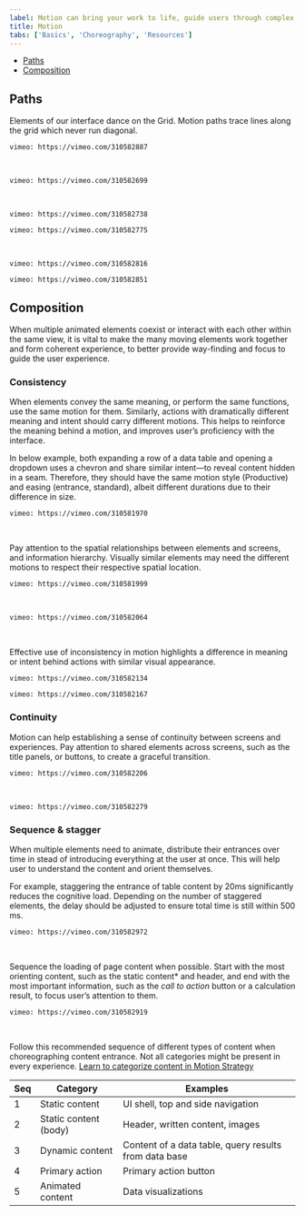 ```yaml
---
label: Motion can bring your work to life, guide users through complex experiences, and help move forward—from here to there, now to next, start to finish—and make progress.
title: Motion
tabs: ['Basics', 'Choreography', 'Resources']
---
```


<anchor-links>
<ul>
    <li><a data-scroll href="#paths">Paths</a></li>
    <li><a data-scroll href="#composition">Composition</a></li>
</ul>
</anchor-links>

## Paths

Elements of our interface dance on the Grid. Motion paths trace lines along the grid which never run diagonal.


<grid-wrapper col_lg="12" flex="true">
<do-dont-example correct="true" full_width="true" label="When expanding or moving elements across the screen, stagger the timing of horizontal and vertical animations to create a path with a rounded corner.">

`vimeo: https://vimeo.com/310582887`

</do-dont-example>
</grid-wrapper>

<br />

<grid-wrapper col_lg="12" flex="true">
<do-dont-example correct="false" full_width="true" label="Not staggering horizontal and vertical animations create a straight diagonal path. It breaks the grid and is harsh to the eye.">

`vimeo: https://vimeo.com/310582699`

</do-dont-example>
</grid-wrapper>

<br />

<grid-wrapper col_lg="8" flex="true">
<do-dont-example correct=true label="When removing an item from the grid, thumbnails on the edge existing and re-entering container create a smooth transition.">

`vimeo: https://vimeo.com/310582738`

</do-dont-example>
<do-dont-example correct="false" label="Thumbnails moving on diagonal paths feels sporadic and harsh.">

`vimeo: https://vimeo.com/310582775`

</do-dont-example>
</grid-wrapper>

<br />

<grid-wrapper col_lg="8" flex="true">
<do-dont-example correct="true" label="When sorting or shuffling items on the grid, always using rounded corner paths to visually organize the movements.">

`vimeo: https://vimeo.com/310582816`

</do-dont-example>
<do-dont-example correct="false" label="Criss cross sorting appears disorganized. Avoid this motion path.">

`vimeo: https://vimeo.com/310582851`

</do-dont-example>
</grid-wrapper>

## Composition

When multiple animated elements coexist or interact with each other within the same view, it is vital to make the many moving elements work together and form coherent experience, to better provide way-finding and focus to guide the user experience.

### Consistency

When elements convey the same meaning, or perform the same functions, use the same motion for them. Similarly, actions with dramatically different meaning and intent should carry different motions. This helps to reinforce the meaning behind a motion, and improves user’s proficiency with the interface.

In below example, both expanding a row of a data table and opening a dropdown uses a chevron and share similar intent—to reveal content hidden in a seam. Therefore, they should have the same motion style (Productive) and easing (entrance, standard), albeit different durations due to their difference in size.

<grid-wrapper col_lg="12" flex="true">
<do-dont-example correct="true" full_width="true" label="Comparing data table expansion and dropdown">

`vimeo: https://vimeo.com/310581970`

</do-dont-example>
</grid-wrapper>

<br />

Pay attention to the spatial relationships between elements and screens, and information hierarchy. Visually similar elements may need the different motions to respect their respective spatial location.

<grid-wrapper col_lg="12" flex="true">
<do-dont-example correct="true" full_width="true" label="When the new content panel is on a higher layer, motion is “sliding”, moving content within with the panel.  Also always dim the content below when new layer is introduced above.">

`vimeo: https://vimeo.com/310581999`

</do-dont-example>
</grid-wrapper>

<br />

<grid-wrapper col_lg="12" flex="true">
<do-dont-example correct="true" full_width="true" label="When the new content panel is on the same layer, motion is “pushing”, revealing content within with a mask.">

`vimeo: https://vimeo.com/310582064`

</do-dont-example>
</grid-wrapper>

<br />

Effective use of inconsistency in motion highlights a difference in meaning or intent behind actions with similar visual appearance.

<grid-wrapper col_lg="8" flex="true">
<do-dont-example correct=true label="Use motion to reinforce meaning. Affirmative action here triggers a different exit motion for the modal than negation.">

`vimeo: https://vimeo.com/310582134`

</do-dont-example>
<do-dont-example correct="false" label="">

`vimeo: https://vimeo.com/310582167`

</do-dont-example>
</grid-wrapper>

### Continuity

Motion can help establishing a sense of continuity between screens and experiences. Pay attention to shared elements across screens, such as the title panels, or buttons, to create a graceful transition.

<grid-wrapper col_lg="12" flex="true">
<do-dont-example correct="true" full_width="true" label="Shared elements can effectively guide users through a multi-layered information architecture.">

`vimeo: https://vimeo.com/310582206`

</do-dont-example>
</grid-wrapper>

<br />

<grid-wrapper col_lg="8" flex="true">
<do-dont-example correct="false" label="Continuous elements are for guidance and should not distract. Always finish a sequence with the important content on page.">

`vimeo: https://vimeo.com/310582279`

</do-dont-example>
</grid-wrapper>

### Sequence & stagger

When multiple elements need to animate, distribute their entrances over time in stead of introducing everything at the user at once. This will help user to understand the content and orient themselves.

For example, staggering the entrance of table content by 20ms significantly reduces the cognitive load. Depending on the number of staggered elements, the delay should be adjusted to ensure total time is still within 500 ms.

<grid-wrapper col_lg="12" flex="true">
<do-dont-example correct="true" full_width="true" label="Table with rows loading in at staggered timing.">

`vimeo: https://vimeo.com/310582972`

</do-dont-example>
</grid-wrapper>

<br />

Sequence the loading of page content when possible. Start with the most orienting content, such as the static content* and header, and end with the most important information, such as the _call to action_ button or a calculation result, to focus user’s attention to them.

<grid-wrapper col_lg="12" flex="true">
<do-dont-example correct="true" full_width="true" label="Sequencing of this interface prioritizes the primary button, and reserves data visualization for later when users begin to scroll, indicating intention to dive deeper.">

`vimeo: https://vimeo.com/310582919`

</do-dont-example>
</grid-wrapper>

<br />

Follow this recommended sequence of different types of content when choreographing content entrance. Not all categories might be present in every experience. [Learn to categorize content in Motion Strategy ](#)

| Seq | Category              | Examples                                                |
|-----|-----------------------|---------------------------------------------------------|
| 1   | Static content        | UI shell, top and side navigation                       |
| 2   | Static content (body) | Header, written content, images                         |
| 3   | Dynamic content       | Content of a data table, query results from data base   |
| 4   | Primary action        | Primary action button                                   |
| 5   | Animated content      | Data visualizations                                     |
